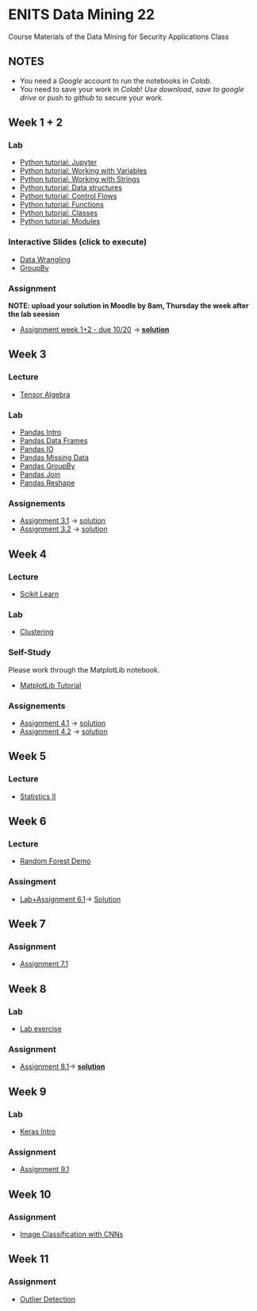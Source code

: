 # ENITS Data Mining 22
Course Materials of the Data Mining for Security Applications Class

## NOTES
* You need a *Google* account to run the notebooks in *Colab*.
* You need to save your work in *Colab*! *Use download*, *save to google drive* or push to *github* to secure your work

## Week 1 + 2

### Lab
* [Python tutorial: Jupyter](https://colab.research.google.com/github/keuperj/ENITS_DataMining_22/blob/main/Week_1/Python_Tutorial/00_Jupyter-Intro.ipynb)
* [Python tutorial: Working with Variables](https://colab.research.google.com/github/keuperj/ENITS_DataMining_22/blob/main/Week_1/Python_Tutorial/01_variables.ipynb)
* [Python tutorial: Working with Strings](https://colab.research.google.com/github/keuperj/ENITS_DataMining_22/blob/main/Week_1/Python_Tutorial/02_strings.ipynb)
* [Python tutorial: Data structures](https://colab.research.google.com/github/keuperj/ENITS_DataMining_22/blob/main/Week_1/Python_Tutorial/03_data_structures.ipynb)
* [Python tutorial: Control Flows](https://colab.research.google.com/github/keuperj/ENITS_DataMining_22/blob/main/Week_1/Python_Tutorial/04_control_flow.ipynb)
* [Python tutorial: Functions](https://colab.research.google.com/github/keuperj/ENITS_DataMining_22/blob/main/Week_1/Python_Tutorial/05_functions.ipynb)
* [Python tutorial: Classes](https://colab.research.google.com/github/keuperj/ENITS_DataMining_22/blob/main/Week_1/Python_Tutorial/06_classes.ipynb)
* [Python tutorial: Modules](https://colab.research.google.com/github/keuperj/ENITS_DataMining_22/blob/main/Week_1/Python_Tutorial/07_modules.ipynb)

### Interactive Slides (click to execute)
* [Data Wrangling](https://colab.research.google.com/github/keuperj/ENITS_DataMining_22/blob/main/Week_2/Lecture_02_Basic_Statistics_Data_Wrangling.ipynb)
* [GroupBy](https://colab.research.google.com/github/keuperj/ENITS_DataMining_22/blob/main/Week_2/Lecture_02_GroupBy.ipynb)

### Assignment
**NOTE: upload your solution in Moodle by 8am, Thursday the week after the lab seesion**

* [Assignment week 1+2 - due 10/20](https://colab.research.google.com/github/keuperj/ENITS_DataMining_22/blob/main/Week_1/Assignment-01.ipynb) -> [**solution**](https://colab.research.google.com/github/keuperj/ENITS_DataMining_22/blob/main/Week_1/Solution-1.ipynb)



## Week 3
### Lecture
* [Tensor Algebra](https://colab.research.google.com/github/keuperj/ENITS_DataMining_22/blob/main/Week_3/Lecture_03_02_Tensor_Algebra.ipynb)

### Lab
* [Pandas Intro](https://colab.research.google.com/github/keuperj/ENITS_DataMining_22/blob/main/Week_3/Lab_pandas_01_Intro.ipynb)
* [Pandas Data Frames](https://colab.research.google.com/github/keuperj/ENITS_DataMining_22/blob/main/Week_3/Lab_pandas_02_DataFrame.ipynb)
* [Pandas IO](https://colab.research.google.com/github/keuperj/ENITS_DataMining_22/blob/main/Week_3/Lab_pandas_03_IO.ipynb)
* [Pandas Missing Data](https://colab.research.google.com/github/keuperj/ENITS_DataMining_22/blob/main/Week_3/Lab_pandas_04_MissingData.ipynb)
* [Pandas GroupBy](https://colab.research.google.com/github/keuperj/ENITS_DataMining_22/blob/main/Week_3/Lab_pandas_05_Group_by.ipynb)
* [Pandas Join](https://colab.research.google.com/github/keuperj/ENITS_DataMining_22/blob/main/Week_3/Lab_pandas_06_MergeandJoin.ipynb)
* [Pandas Reshape](https://colab.research.google.com/github/keuperj/ENITS_DataMining_22/blob/main/Week_3/Lab_pandas_07_reshape.ipynb) 

### Assignements
* [Assignment 3.1](https://colab.research.google.com/github/keuperj/ENITS_DataMining_22/blob/main/Week_3/Assignment_1.ipynb) -> [solution](https://colab.research.google.com/github/keuperj/ENITS_DataMining_22/blob/main/Week_2/solution_1.ipynb)
* [Assignment 3.2](https://colab.research.google.com/github/keuperj/ENITS_DataMining_22/blob/main/Week_3/Assignment_2.ipynb) -> [solution](https://colab.research.google.com/github/keuperj/ENITS_DataMining_22/blob/main/Week_2/solution_2.ipynb)

## Week 4

### Lecture
* [Scikit Learn](https://colab.research.google.com/github/keuperj/ENITS_DataMining_22/blob/main/Week_4/Lecture_Scikit_Learn.ipynb)

### Lab
* [Clustering](https://colab.research.google.com/github/keuperj/ENITS_DataMining_22/blob/main/Week_4/Lab_Clustering.ipynb)


### Self-Study
Please work through the MatplotLib notebook.
* [MatplotLib Tutorial](https://colab.research.google.com/github/keuperj/ENITS_DataMining_22/blob/main/Week_4/SelfStudy_Matplotlib-Intro.ipynb)

### Assignements
* [Assignment 4.1](https://colab.research.google.com/github/keuperj/ENITS_DataMining_22/blob/main/Week_4/Assignment_4.1_Matplotlib.ipynb) -> [solution](https://colab.research.google.com/github/keuperj/ENITS_DataMining_22/blob/main/Week_4/Assignment_4.1_Solution.ipynb)
* [Assignment 4.2](https://colab.research.google.com/github/keuperj/ENITS_DataMining_22/blob/main/Week_4/Assignment_4.2_Clustering.ipynb)  -> [solution](https://colab.research.google.com/github/keuperj/ENITS_DataMining_22/blob/main/Week_4/Assignment_4.2_Solution.ipynb)

## Week 5

### Lecture
* [Statistics II](https://colab.research.google.com/github/keuperj/ENITS_DataMining_22/blob/main/Week_5/05_Statistics_Part_II.ipynb)

## Week 6
### Lecture
* [Random Forest Demo](https://colab.research.google.com/github/keuperj/ENITS_DataMining_22/blob/main/Week_6/RF_demo.ipynb) 
 

### Assingment
* [Lab+Assignment 6.1](https://colab.research.google.com/github/keuperj/ENITS_DataMining_22/blob/main/Week_6/LabAndAssignment_FraudDetection.ipynb)-> [Solution](https://colab.research.google.com/github/keuperj/ENITS_DataMining_22/blob/main/Week_6/LabAndAssignment_FraudDetection_Solution.ipynb)

## Week 7


### Assignment
* [Assignment 7.1](https://colab.research.google.com/github/keuperj/ENITS_DataMining_22/blob/main/Week_7/Lab_FraudDetection_Part_II.ipynb)

## Week 8
### Lab
* [Lab exercise](https://colab.research.google.com/github/keuperj/ENITS_DataMining_22/blob/main/Week_8/Lab_plot_classifier_comparison.ipynb)

### Assignment
* [Assignment 8.1](https://colab.research.google.com/github/keuperj/ENITS_DataMining_22/blob/main/Week_8/Assignment_PCA.ipynb)-> [**solution**](https://colab.research.google.com/github/keuperj/ENITS_DataMining_22/blob/main/Week_8/PCA_solution.ipynb)

## Week 9

### Lab
* [Keras Intro](https://colab.research.google.com/github/keuperj/ENITS_DataMining_22/blob/main/Week_9/Intro_to_Keras.ipynb)

### Assignment
* [Assignment 9.1](https://colab.research.google.com/github/keuperj/ENITS_DataMining_22/blob/main/Week_9/Assignment_fraud_detection.ipynb)

## Week 10
### Assignment
* [Image Classification with CNNs](https://colab.research.google.com/github/keuperj/ENITS_DataMining_22/blob/main/Week_10/Assignment_CNNs.ipynb)

## Week 11
### Assignment
* [Outlier Detection](https://colab.research.google.com/github/keuperj/ENITS_DataMining_22/blob/main/Week_11/Assignment_outlyer_detection.ipynb)
